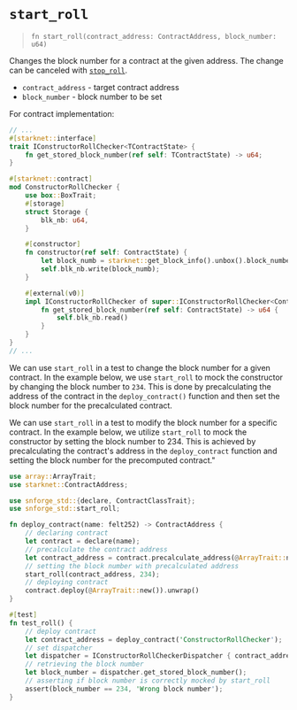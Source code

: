 # `start_roll`

> `fn start_roll(contract_address: ContractAddress, block_number: u64)`

Changes the block number for a contract at the given address.
The change can be canceled with [`stop_roll`](./stop_roll.md).

- `contract_address` - target contract address
- `block_number` - block number to be set

For contract implementation:

```rust
// ...
#[starknet::interface]
trait IConstructorRollChecker<TContractState> {
    fn get_stored_block_number(ref self: TContractState) -> u64;
}

#[starknet::contract]
mod ConstructorRollChecker {
    use box::BoxTrait;
    #[storage]
    struct Storage {
        blk_nb: u64,
    }

    #[constructor]
    fn constructor(ref self: ContractState) {
        let block_numb = starknet::get_block_info().unbox().block_number;
        self.blk_nb.write(block_numb);
    }

    #[external(v0)]
    impl IConstructorRollChecker of super::IConstructorRollChecker<ContractState> {
        fn get_stored_block_number(ref self: ContractState) -> u64 {
            self.blk_nb.read()
        }
    }
}
// ...
```

We can use `start_roll` in a test to change the block number for a given contract. In the example below, we use `start_roll` to mock the constructor by changing the block number to `234`. This is done by precalculating the address of the contract in the `deploy_contract()` function and then set the block number for the precalculated contract.

We can use `start_roll` in a test to modify the block number for a specific contract. In the example below, we utilize `start_roll` to mock the constructor by setting the block number to 234. This is achieved by precalculating the contract's address in the `deploy_contract` function and setting the block number for the precomputed contract."

```rust
use array::ArrayTrait;
use starknet::ContractAddress;

use snforge_std::{declare, ContractClassTrait};
use snforge_std::start_roll;

fn deploy_contract(name: felt252) -> ContractAddress {
    // declaring contract
    let contract = declare(name);
    // precalculate the contract address
    let contract_address = contract.precalculate_address(@ArrayTrait::new());
    // setting the block number with precalculated address
    start_roll(contract_address, 234);
    // deploying contract
    contract.deploy(@ArrayTrait::new()).unwrap()
}

#[test]
fn test_roll() {
    // deploy contract
    let contract_address = deploy_contract('ConstructorRollChecker');
    // set dispatcher
    let dispatcher = IConstructorRollCheckerDispatcher { contract_address };
    // retrieving the block number
    let block_number = dispatcher.get_stored_block_number();
    // asserting if block number is correctly mocked by start_roll
    assert(block_number == 234, 'Wrong block number');
}
```
